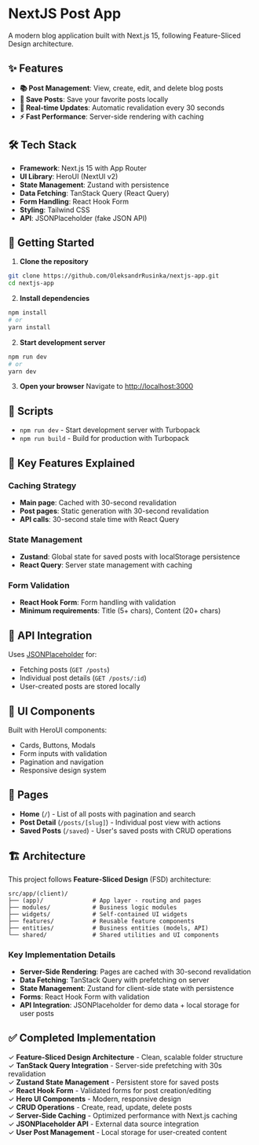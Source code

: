 # NextJS Post App

A modern blog application built with Next.js 15, following Feature-Sliced Design architecture.

## ✨ Features

- **📚 Post Management**: View, create, edit, and delete blog posts
- **💾 Save Posts**: Save your favorite posts locally
- **🔄 Real-time Updates**: Automatic revalidation every 30 seconds
- **⚡ Fast Performance**: Server-side rendering with caching

## 🛠️ Tech Stack

- **Framework**: Next.js 15 with App Router
- **UI Library**: HeroUI (NextUI v2)
- **State Management**: Zustand with persistence
- **Data Fetching**: TanStack Query (React Query)
- **Form Handling**: React Hook Form
- **Styling**: Tailwind CSS
- **API**: JSONPlaceholder (fake JSON API)

## 🚀 Getting Started

1. **Clone the repository**

```bash
git clone https://github.com/OleksandrRusinka/nextjs-app.git
cd nextjs-app
```

2. **Install dependencies**

```bash
npm install
# or
yarn install
```

2. **Start development server**

```bash
npm run dev
# or
yarn dev
```

3. **Open your browser**
   Navigate to [http://localhost:3000](http://localhost:3000)

## 📝 Scripts

- `npm run dev` - Start development server with Turbopack
- `npm run build` - Build for production with Turbopack

## 🔧 Key Features Explained

### Caching Strategy

- **Main page**: Cached with 30-second revalidation
- **Post pages**: Static generation with 30-second revalidation
- **API calls**: 30-second stale time with React Query

### State Management

- **Zustand**: Global state for saved posts with localStorage persistence
- **React Query**: Server state management with caching

### Form Validation

- **React Hook Form**: Form handling with validation
- **Minimum requirements**: Title (5+ chars), Content (20+ chars)

## 📂 API Integration

Uses [JSONPlaceholder](https://jsonplaceholder.typicode.com/) for:

- Fetching posts (`GET /posts`)
- Individual post details (`GET /posts/:id`)
- User-created posts are stored locally

## 🎨 UI Components

Built with HeroUI components:

- Cards, Buttons, Modals
- Form inputs with validation
- Pagination and navigation
- Responsive design system

## 📱 Pages

- **Home** (`/`) - List of all posts with pagination and search
- **Post Detail** (`/posts/[slug]`) - Individual post view with actions
- **Saved Posts** (`/saved`) - User's saved posts with CRUD operations

## 🏗️ Architecture

This project follows **Feature-Sliced Design** (FSD) architecture:

```
src/app/(client)/
├── (app)/              # App layer - routing and pages
├── modules/            # Business logic modules
├── widgets/            # Self-contained UI widgets
├── features/           # Reusable feature components
├── entities/           # Business entities (models, API)
└── shared/             # Shared utilities and UI components
```

### Key Implementation Details

- **Server-Side Rendering**: Pages are cached with 30-second revalidation
- **Data Fetching**: TanStack Query with prefetching on server
- **State Management**: Zustand for client-side state with persistence
- **Forms**: React Hook Form with validation
- **API Integration**: JSONPlaceholder for demo data + local storage for user posts

## ✅ Completed Implementation

✓ **Feature-Sliced Design Architecture** - Clean, scalable folder structure  
✓ **TanStack Query Integration** - Server-side prefetching with 30s revalidation  
✓ **Zustand State Management** - Persistent store for saved posts  
✓ **React Hook Form** - Validated forms for post creation/editing  
✓ **Hero UI Components** - Modern, responsive design  
✓ **CRUD Operations** - Create, read, update, delete posts  
✓ **Server-Side Caching** - Optimized performance with Next.js caching  
✓ **JSONPlaceholder API** - External data source integration  
✓ **User Post Management** - Local storage for user-created content
